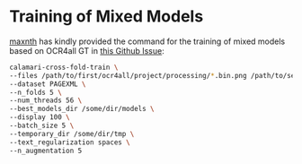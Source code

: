 # Training of Mixed Models

[maxnth](https://github.com/maxnth) has kindly provided the command for the training of mixed models based on OCR4all GT in [this Github Issue](https://github.com/OCR4all/OCR4all/issues/66):

```bash
calamari-cross-fold-train \
--files /path/to/first/ocr4all/project/processing/*.bin.png /path/to/second/ocr4all/project/processing/*.bin.png \
--dataset PAGEXML \
--n_folds 5 \
--num_threads 56 \
--best_models_dir /some/dir/models \
--display 100 \
--batch_size 5 \
--temporary_dir /some/dir/tmp \
--text_regularization spaces \
--n_augmentation 5
```